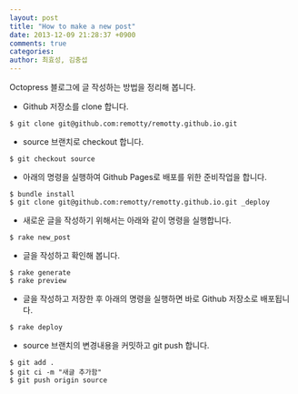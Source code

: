 ```yaml
---
layout: post
title: "How to make a new post"
date: 2013-12-09 21:28:37 +0900
comments: true
categories: 
author: 최효성, 김충섭
---
```


Octopress 블로그에 글 작성하는 방법을 정리해 봅니다. 

<!-- more -->

* Github 저장소를 clone 합니다. 

``` 
$ git clone git@github.com:remotty/remotty.github.io.git
```

* source 브랜치로 checkout 합니다. 

``` 
$ git checkout source
```

* 아래의 명령을 실행하여 Github Pages로 배포를 위한 준비작업을 합니다. 

``` 
$ bundle install
$ git clone git@github.com:remotty/remotty.github.io.git _deploy
```

* 새로운 글을 작성하기 위해서는 아래와 같이 명령을 실행합니다.

``` 
$ rake new_post
```

* 글을 작성하고 확인해 봅니다.

``` 
$ rake generate
$ rake preview
```

* 글을 작성하고 저장한 후 아래의 명령을 실행하면 바로 Github 저장소로 배포됩니다. 

``` 
$ rake deploy
```

* source 브랜치의 변경내용을 커밋하고 git push 합니다. 

``` 
$ git add .
$ git ci -m "새글 추가함"
$ git push origin source
```
